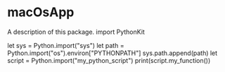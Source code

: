 # macOsApp

A description of this package.
import PythonKit

let sys = Python.import("sys")
let path = Python.import("os").environ["PYTHONPATH"]
sys.path.append(path)
let script = Python.import("my_python_script")
print(script.my_function())